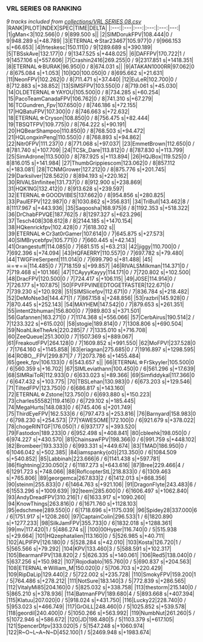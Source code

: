 ### VRL SERIES 08 RANKING
*9 tracks included from [collections/VRL SERIES 08.csv](/collections/VRL%20SERIES%2008.csv)*
|RANK|PILOT|INDEX|SPEC|TIME|DELTA|
|:---:|:---|:---:|:---:|:---:|---:|
|1|gMan&lt;3|102.566|0 / 9|899.500 s||
|2|SIMDorukFPV|108.444|0 / 9|948.289 s|+48.789|
|3|ETERNAL☆Star23467|105.977|0 / 9|966.153 s|+66.653|
|4|frteskesc|150.111|0 / 9|1289.689 s|+390.189|
|5|TBSskAve|132.177|0 / 9|1347.525 s|+448.025|
|6|DAFFPV|170.722|1 / 9|1457.106 s|+557.606|
|7|Crashin2416|269.255|0 / 9|2317.851 s|+1418.351|
|8|ETERNAL☆BURAK|96.950|0 / 8|674.031 s||
|9|ATAKAN1000RR|97.062|0 / 8|675.084 s|+1.053|
|10|IQ0|100.050|0 / 8|695.662 s|+21.631|
|11|NeonFPV|102.262|0 / 8|711.471 s|+37.440|
|12|EuLeR|102.700|0 / 8|712.883 s|+38.852|
|13|SIMSFPV|103.550|0 / 8|719.061 s|+45.030|
|14|OLDETERNAL☆YAYOU|105.500|0 / 8|734.285 s|+60.254|
|15|PacoTeamCanadaFPV|106.762|0 / 8|741.310 s|+67.279|
|16|TCGundren_Fpv|107.650|0 / 8|746.186 s|+72.155|
|17|HQBatuFPV|107.300|0 / 8|746.663 s|+72.632|
|18|ETERNAL☆Cryson|108.850|0 / 8|756.475 s|+82.444|
|19|TBSQTFPV|109.775|0 / 8|764.222 s|+90.191|
|20|HQBearShampoo|110.850|0 / 8|768.503 s|+94.472|
|21|HQLongxinPeng|110.550|0 / 8|768.893 s|+94.862|
|22|Nitr0FPV|111.237|0 / 8|771.068 s|+97.037|
|23|EmmetBrown|112.650|0 / 8|781.740 s|+107.709|
|24|TCSk_Dare|113.812|0 / 8|787.830 s|+113.799|
|25|SimAdrone|113.500|0 / 8|787.925 s|+113.894|
|26|HQJBox|119.525|0 / 8|816.015 s|+141.984|
|27|ThumbGrippiescom|123.062|0 / 8|857.112 s|+183.081|
|28|TCNMGrower|127.212|0 / 8|875.776 s|+201.745|
|29|Darksilver|128.562|0 / 8|894.193 s|+220.162|
|30|RIVALSInfinitee|131.737|0 / 8|912.900 s|+238.869|
|31|HQK1NG|132.412|0 / 8|913.628 s|+239.597|
|32|ETERNAL☆GOODVIBES|137.662|0 / 8|954.856 s|+280.825|
|33|PaulEFPV|122.987|0 / 8|1030.862 s|+356.831|
|34|TriBull|143.462|8 / 8|1117.967 s|+443.936|
|35|Saqoosha|168.975|6 / 8|1192.353 s|+518.322|
|36|DrChabFPVQE|187.762|5 / 8|1297.327 s|+623.296|
|37|Tesch408|308.612|8 / 8|2144.185 s|+1470.154|
|38|HQkenrickfpv|102.428|0 / 7|618.302 s||
|39|ETERNAL☆Cr3at0rGamer|107.614|0 / 7|645.875 s|+27.573|
|40|SIMBrycebfpv|105.771|0 / 7|660.445 s|+42.143|
|41|Orangestuff|114.085|0 / 7|681.515 s|+63.213|
|42|jiggy|110.700|0 / 7|692.396 s|+74.094|
|43|HQFAERRY|110.557|0 / 7|697.782 s|+79.480|
|44|TWGFireSerpent|111.014|0 / 7|699.790 s|+81.488|
|45|☠=☣=☠|114.485|0 / 7|718.159 s|+99.857|
|46|RIVALSMilkman|114.371|0 / 7|719.468 s|+101.166|
|47|TCAyyyKayyy|114.171|0 / 7|720.802 s|+102.500|
|48|DracFPV|120.500|0 / 7|724.417 s|+106.115|
|49|J0SE|114.914|0 / 7|726.177 s|+107.875|
|50|FPVFPVINEEDTOGETFASTER|122.671|0 / 7|739.230 s|+120.928|
|51|SIMSlicefpv|112.671|0 / 7|836.784 s|+218.482|
|52|DeMoNse3d|144.471|1 / 7|867.158 s|+248.856|
|53|razbri|145.928|0 / 7|870.445 s|+252.143|
|54|MAYHEM|147.542|0 / 7|879.653 s|+261.351|
|55|intent2bhuman|156.800|0 / 7|989.803 s|+371.501|
|56|Gafannen|163.271|0 / 7|1174.368 s|+556.066|
|57|CerbAirus|190.514|2 / 7|1233.322 s|+615.020|
|58|stogie|189.814|0 / 7|1308.806 s|+690.504|
|59|NoahLikeTheArk|220.285|7 / 7|1335.010 s|+716.708|
|60|ZeeQueue|251.300|0 / 7|1507.369 s|+889.067|
|61|FreakoutFPV|264.128|0 / 7|1609.852 s|+991.550|
|62|MoFPV!|237.528|0 / 7|1764.160 s|+1145.858|
|63|eriagnan|275.685|0 / 7|1916.897 s|+1298.595|
|64|ROBO__FPV|299.871|7 / 7|2073.786 s|+1455.484|
|65|geek_fpv|106.133|0 / 6|543.657 s||
|66|ETERNAL☆FrSkyyler|105.500|0 / 6|560.359 s|+16.702|
|67|SIMLeviathann|100.450|0 / 6|561.296 s|+17.639|
|68|SIMRaiToR|112.933|0 / 6|633.023 s|+89.366|
|69|Simfiddykal|117.366|0 / 6|647.432 s|+103.775|
|70|TBSLehan|130.983|0 / 6|673.203 s|+129.546|
|71|TiltedFPV|123.750|0 / 6|686.817 s|+143.160|
|72|ETERNAL☆Zstone|123.750|0 / 6|693.880 s|+150.223|
|73|charles55582|119.416|0 / 6|729.102 s|+185.445|
|74|MegaHurts|148.083|0 / 6|745.406 s|+201.749|
|75|ThirdEyeFPV|162.533|6 / 6|797.473 s|+253.816|
|76|Barnyard|158.983|0 / 6|798.230 s|+254.573|
|77|YAWESOME|172.100|0 / 6|921.679 s|+378.022|
|78|chogeRINTGF|176.050|1 / 6|937.177 s|+393.520|
|79|Fastodon|189.233|0 / 6|952.498 s|+408.841|
|80|cbleehk|198.050|0 / 6|974.227 s|+430.570|
|81|ChainsawFPV|198.366|0 / 6|991.759 s|+448.102|
|82|Brombeer|193.333|0 / 6|993.331 s|+449.674|
|83|TMAD|186.950|0 / 6|1046.042 s|+502.385|
|84|iamspanky{o0}|213.350|0 / 6|1084.509 s|+540.852|
|85|Labbinah|223.666|6 / 6|1141.438 s|+597.781|
|86|flightning|230.050|2 / 6|1187.273 s|+643.616|
|87|Bree|229.466|4 / 6|1291.723 s|+748.066|
|88|RoflcopterStL|218.833|0 / 6|1309.463 s|+765.806|
|89|georgemca|267.833|2 / 6|1412.013 s|+868.356|
|90|steinm|255.833|0 / 6|1464.763 s|+921.106|
|91|DragonFlyte|243.483|6 / 6|1553.296 s|+1009.639|
|92|teem|285.600|0 / 6|1606.497 s|+1062.840|
|93|AndyDreadFPV|310.216|1 / 6|1633.917 s|+1090.260|
|94|KnowThings|263.816|0 / 6|1671.760 s|+1128.103|
|95|edschmee|289.550|0 / 6|1718.696 s|+1175.039|
|96|Spidey28|337.000|6 / 6|1751.917 s|+1208.260|
|97|CaptainColin|296.533|1 / 6|1820.890 s|+1277.233|
|98|SilkJamFPV|355.733|0 / 6|1832.018 s|+1288.361|
|99|mv|117.420|1 / 5|486.274 s||
|100|00Hyper|116.740|0 / 5|515.938 s|+29.664|
|101|HQzephatalien|113.160|0 / 5|526.985 s|+40.711|
|102|ALPIFPV|126.180|0 / 5|528.284 s|+42.010|
|103|Kosta|126.720|1 / 5|565.566 s|+79.292|
|104|KPV|133.460|3 / 5|588.591 s|+102.317|
|105|BearmanFPV|138.820|2 / 5|626.335 s|+140.061|
|106|Red5|138.040|0 / 5|637.256 s|+150.982|
|107|Rojodiablo|165.760|0 / 5|690.837 s|+204.563|
|108|ETERNAL☆William_M|150.020|0 / 5|706.703 s|+220.429|
|109|RipDaLip|129.440|2 / 5|722.002 s|+235.728|
|110|SmokyFPV|159.200|1 / 5|764.486 s|+278.212|
|111|NotSure|183.140|3 / 5|772.839 s|+286.565|
|112|VitalyMi85|204.160|0 / 5|825.032 s|+338.758|
|113|thestorm|215.140|0 / 5|865.210 s|+378.936|
|114|BatmanFPV|189.680|4 / 5|893.668 s|+407.394|
|115|Klatuu|207.020|0 / 5|918.024 s|+431.750|
|116|Lucky22|228.740|0 / 5|953.023 s|+466.749|
|117|GrOiLL|248.460|0 / 5|1025.852 s|+539.578|
|118|geordil|240.400|0 / 5|1050.266 s|+563.992|
|119|NumbNut|261.260|5 / 5|1072.946 s|+586.672|
|120|JD|198.480|5 / 5|1103.379 s|+617.105|
|121|SpencerDfpv|333.020|5 / 5|1547.248 s|+1060.974|
|122|R~O~L~A~N~D|452.100|1 / 5|2469.948 s|+1983.674|
